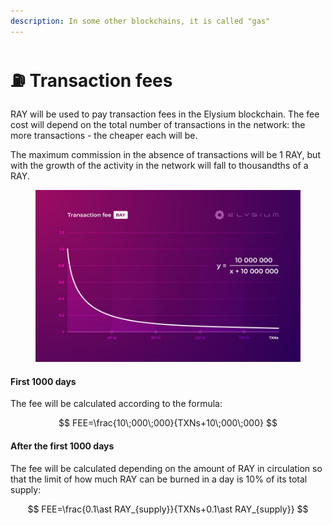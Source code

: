 ```yaml
---
description: In some other blockchains, it is called "gas"
---
```


# ⛽ Transaction fees

RAY will be used to pay transaction fees in the Elysium blockchain. The fee cost will depend on the total number of transactions in the network: the more transactions - the cheaper each will be.

The maximum commission in the absence of transactions will be 1 RAY, but with the growth of the activity in the network will fall to thousandths of a RAY.

<figure><img src="../../.gitbook/assets/Fees.jpg" alt=""><figcaption></figcaption></figure>

#### First 1000 days

The fee will be calculated according to the formula:

$$
FEE=\frac{10\;000\;000}{TXNs+10\;000\;000}
$$

#### After the first 1000 days

The fee will be calculated depending on the amount of RAY in circulation so that the limit of how much RAY can be burned in a day is 10% of its total supply:

$$
FEE=\frac{0.1\ast RAY_{supply}}{TXNs+0.1\ast RAY_{supply}}
$$





